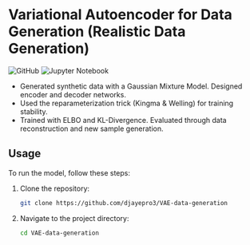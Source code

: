 # Variational Autoencoder for Data Generation (Realistic Data Generation)

![GitHub](https://img.shields.io/badge/github-%23121011.svg?style=for-the-badge&logo=github&logoColor=white)
![Jupyter Notebook](https://img.shields.io/badge/jupyter-%23FA0F00.svg?style=for-the-badge&logo=jupyter&logoColor=white)

- Generated synthetic data with a Gaussian Mixture Model. Designed encoder and decoder networks.
- Used the reparameterization trick (Kingma & Welling) for training stability.
- Trained with ELBO and KL-Divergence. Evaluated through data reconstruction and new sample generation.


## Usage

To run the model, follow these steps:

1. Clone the repository:
    ```bash
    git clone https://github.com/djayepro3/VAE-data-generation
    ```
2. Navigate to the project directory:
    ```bash
    cd VAE-data-generation
    ```

